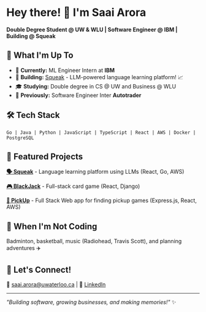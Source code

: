 # Hey there! 👋 I'm Saai Arora

**Double Degree Student @ UW & WLU | Software Engineer @ IBM | Building @ Squeak**

## 🚀 What I'm Up To

- 🔭 **Currently:** ML Engineer Intern at **IBM** 
- 🎯 **Building:** [Squeak](https://github.com/squeak-today/squeak) - LLM-powered language learning platform! 📈
- 🎓 **Studying:** Double degree in CS @ UW and Business @ WLU
- 🌱 **Previously:** Software Engineer Inter **Autotrader**

## 🛠️ Tech Stack

```
Go | Java | Python | JavaScript | TypeScript | React | AWS | Docker | PostgreSQL
```

## 🎯 Featured Projects

**[🗣️ Squeak](https://github.com/squeak-today/squeak)** - Language learning platform using LLMs (React, Go, AWS)

**[🎮 BlackJack](https://github.com/Saai151/BlackJack)** - Full-stack card game (React, Django)

**[🎨 PickUp](https://github.com/orgs/PickUp89/repositories)** - Full Stack Web app for finding pickup games (Express.js, React, AWS)

## 🎵 When I'm Not Coding

Badminton, basketball, music (Radiohead, Travis Scott), and planning adventures ✈️

## 🤝 Let's Connect!

📧 saai.arora@uwaterloo.ca | 💼 [LinkedIn](https://www.linkedin.com/in/saaiarora/)

---

*"Building software, growing businesses, and making memories!"* ✨
